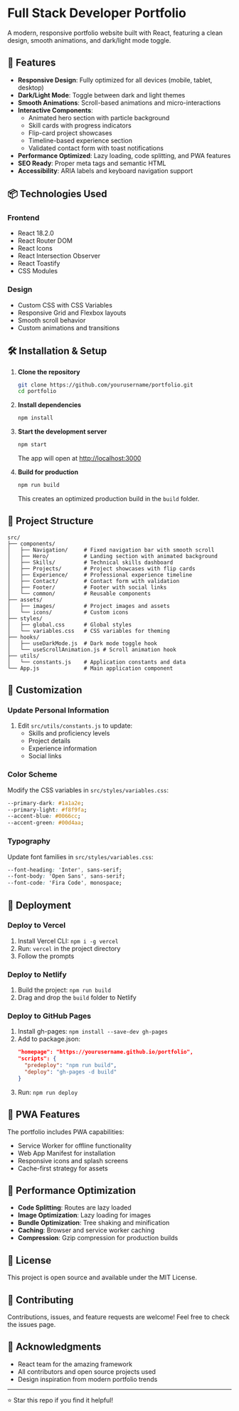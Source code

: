 # Full Stack Developer Portfolio

A modern, responsive portfolio website built with React, featuring a clean design, smooth animations, and dark/light mode toggle.

## 🚀 Features

- **Responsive Design**: Fully optimized for all devices (mobile, tablet, desktop)
- **Dark/Light Mode**: Toggle between dark and light themes
- **Smooth Animations**: Scroll-based animations and micro-interactions
- **Interactive Components**: 
  - Animated hero section with particle background
  - Skill cards with progress indicators
  - Flip-card project showcases
  - Timeline-based experience section
  - Validated contact form with toast notifications
- **Performance Optimized**: Lazy loading, code splitting, and PWA features
- **SEO Ready**: Proper meta tags and semantic HTML
- **Accessibility**: ARIA labels and keyboard navigation support

## 📦 Technologies Used

### Frontend
- React 18.2.0
- React Router DOM
- React Icons
- React Intersection Observer
- React Toastify
- CSS Modules

### Design
- Custom CSS with CSS Variables
- Responsive Grid and Flexbox layouts
- Smooth scroll behavior
- Custom animations and transitions

## 🛠️ Installation & Setup

1. **Clone the repository**
   ```bash
   git clone https://github.com/yourusername/portfolio.git
   cd portfolio
   ```

2. **Install dependencies**
   ```bash
   npm install
   ```

3. **Start the development server**
   ```bash
   npm start
   ```
   The app will open at [http://localhost:3000](http://localhost:3000)

4. **Build for production**
   ```bash
   npm run build
   ```
   This creates an optimized production build in the `build` folder.

## 📂 Project Structure

```
src/
├── components/
│   ├── Navigation/     # Fixed navigation bar with smooth scroll
│   ├── Hero/           # Landing section with animated background
│   ├── Skills/         # Technical skills dashboard
│   ├── Projects/       # Project showcases with flip cards
│   ├── Experience/     # Professional experience timeline
│   ├── Contact/        # Contact form with validation
│   ├── Footer/         # Footer with social links
│   └── common/         # Reusable components
├── assets/
│   ├── images/         # Project images and assets
│   └── icons/          # Custom icons
├── styles/
│   ├── global.css      # Global styles
│   └── variables.css   # CSS variables for theming
├── hooks/
│   ├── useDarkMode.js  # Dark mode toggle hook
│   └── useScrollAnimation.js # Scroll animation hook
├── utils/
│   └── constants.js    # Application constants and data
└── App.js              # Main application component
```

## 🎨 Customization

### Update Personal Information
1. Edit `src/utils/constants.js` to update:
   - Skills and proficiency levels
   - Project details
   - Experience information
   - Social links

### Color Scheme
Modify the CSS variables in `src/styles/variables.css`:
```css
--primary-dark: #1a1a2e;
--primary-light: #f8f9fa;
--accent-blue: #0066cc;
--accent-green: #00d4aa;
```

### Typography
Update font families in `src/styles/variables.css`:
```css
--font-heading: 'Inter', sans-serif;
--font-body: 'Open Sans', sans-serif;
--font-code: 'Fira Code', monospace;
```

## 🚀 Deployment

### Deploy to Vercel
1. Install Vercel CLI: `npm i -g vercel`
2. Run: `vercel` in the project directory
3. Follow the prompts

### Deploy to Netlify
1. Build the project: `npm run build`
2. Drag and drop the `build` folder to Netlify

### Deploy to GitHub Pages
1. Install gh-pages: `npm install --save-dev gh-pages`
2. Add to package.json:
   ```json
   "homepage": "https://yourusername.github.io/portfolio",
   "scripts": {
     "predeploy": "npm run build",
     "deploy": "gh-pages -d build"
   }
   ```
3. Run: `npm run deploy`

## 📱 PWA Features

The portfolio includes PWA capabilities:
- Service Worker for offline functionality
- Web App Manifest for installation
- Responsive icons and splash screens
- Cache-first strategy for assets

## 🔧 Performance Optimization

- **Code Splitting**: Routes are lazy loaded
- **Image Optimization**: Lazy loading for images
- **Bundle Optimization**: Tree shaking and minification
- **Caching**: Browser and service worker caching
- **Compression**: Gzip compression for production builds

## 📄 License

This project is open source and available under the MIT License.

## 🤝 Contributing

Contributions, issues, and feature requests are welcome! Feel free to check the issues page.

## 🙏 Acknowledgments

- React team for the amazing framework
- All contributors and open source projects used
- Design inspiration from modern portfolio trends

---

⭐ Star this repo if you find it helpful!
